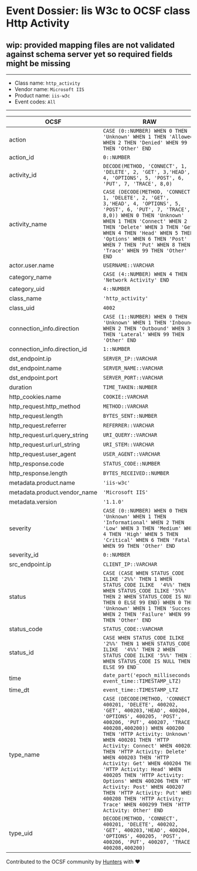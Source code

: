 # Event Dossier: Iis W3c to OCSF class Http Activity

## wip: provided mapping files are not validated against schema server yet so required fields might be missing
---
* Class name: `http_activity`
* Vendor name: `Microsoft IIS`
* Product name: `iis-w3c`
* Event codes: `All`
---

| OCSF | RAW |
| --- | --- |
| action | ```CASE (0::NUMBER) WHEN 0 THEN 'Unknown' WHEN 1 THEN 'Allowed' WHEN 2 THEN 'Denied' WHEN 99 THEN 'Other' END``` |
| action_id | ```0::NUMBER``` |
| activity_id | ```DECODE(METHOD, 'CONNECT', 1, 'DELETE', 2, 'GET', 3,'HEAD', 4, 'OPTIONS', 5, 'POST', 6, 'PUT', 7, 'TRACE', 8,0)``` |
| activity_name | ```CASE (DECODE(METHOD, 'CONNECT', 1, 'DELETE', 2, 'GET', 3,'HEAD', 4, 'OPTIONS', 5, 'POST', 6, 'PUT', 7, 'TRACE', 8,0)) WHEN 0 THEN 'Unknown' WHEN 1 THEN 'Connect' WHEN 2 THEN 'Delete' WHEN 3 THEN 'Get' WHEN 4 THEN 'Head' WHEN 5 THEN 'Options' WHEN 6 THEN 'Post' WHEN 7 THEN 'Put' WHEN 8 THEN 'Trace' WHEN 99 THEN 'Other' END``` |
| actor.user.name | ```USERNAME::VARCHAR``` |
| category_name | ```CASE (4::NUMBER) WHEN 4 THEN 'Network Activity' END``` |
| category_uid | ```4::NUMBER``` |
| class_name | ```'http_activity'``` |
| class_uid | ```4002``` |
| connection_info.direction | ```CASE (1::NUMBER) WHEN 0 THEN 'Unknown' WHEN 1 THEN 'Inbound' WHEN 2 THEN 'Outbound' WHEN 3 THEN 'Lateral' WHEN 99 THEN 'Other' END``` |
| connection_info.direction_id | ```1::NUMBER``` |
| dst_endpoint.ip | ```SERVER_IP::VARCHAR``` |
| dst_endpoint.name | ```SERVER_NAME::VARCHAR``` |
| dst_endpoint.port | ```SERVER_PORT::VARCHAR``` |
| duration | ```TIME_TAKEN::NUMBER``` |
| http_cookies.name | ```COOKIE::VARCHAR``` |
| http_request.http_method | ```METHOD::VARCHAR``` |
| http_request.length | ```BYTES_SENT::NUMBER``` |
| http_request.referrer | ```REFERRER::VARCHAR``` |
| http_request.url.query_string | ```URI_QUERY::VARCHAR``` |
| http_request.url.url_string | ```URI_STEM::VARCHAR``` |
| http_request.user_agent | ```USER_AGENT::VARCHAR``` |
| http_response.code | ```STATUS_CODE::NUMBER``` |
| http_response.length | ```BYTES_RECEIVED::NUMBER``` |
| metadata.product.name | ```'iis-w3c'``` |
| metadata.product.vendor_name | ```'Microsoft IIS'``` |
| metadata.version | ```'1.1.0'``` |
| severity | ```CASE (0::NUMBER) WHEN 0 THEN 'Unknown' WHEN 1 THEN 'Informational' WHEN 2 THEN 'Low' WHEN 3 THEN 'Medium' WHEN 4 THEN 'High' WHEN 5 THEN 'Critical' WHEN 6 THEN 'Fatal' WHEN 99 THEN 'Other' END``` |
| severity_id | ```0::NUMBER``` |
| src_endpoint.ip | ```CLIENT_IP::VARCHAR``` |
| status | ```CASE (CASE WHEN STATUS_CODE ILIKE '2%%' THEN 1 WHEN STATUS_CODE ILIKE  '4%%' THEN 2 WHEN STATUS_CODE ILIKE '5%%' THEN 2 WHEN STATUS_CODE IS NULL THEN 0 ELSE 99 END) WHEN 0 THEN 'Unknown' WHEN 1 THEN 'Success' WHEN 2 THEN 'Failure' WHEN 99 THEN 'Other' END``` |
| status_code | ```STATUS_CODE::VARCHAR``` |
| status_id | ```CASE WHEN STATUS_CODE ILIKE '2%%' THEN 1 WHEN STATUS_CODE ILIKE  '4%%' THEN 2 WHEN STATUS_CODE ILIKE '5%%' THEN 2 WHEN STATUS_CODE IS NULL THEN 0 ELSE 99 END``` |
| time | ```date_part('epoch_milliseconds', event_time::TIMESTAMP_LTZ)``` |
| time_dt | ```event_time::TIMESTAMP_LTZ``` |
| type_name | ```CASE (DECODE(METHOD, 'CONNECT', 400201, 'DELETE', 400202, 'GET', 400203,'HEAD', 400204, 'OPTIONS', 400205, 'POST', 400206, 'PUT', 400207, 'TRACE', 400208,400200)) WHEN 400200 THEN 'HTTP Activity: Unknown' WHEN 400201 THEN 'HTTP Activity: Connect' WHEN 400202 THEN 'HTTP Activity: Delete' WHEN 400203 THEN 'HTTP Activity: Get' WHEN 400204 THEN 'HTTP Activity: Head' WHEN 400205 THEN 'HTTP Activity: Options' WHEN 400206 THEN 'HTTP Activity: Post' WHEN 400207 THEN 'HTTP Activity: Put' WHEN 400208 THEN 'HTTP Activity: Trace' WHEN 400299 THEN 'HTTP Activity: Other' END``` |
| type_uid | ```DECODE(METHOD, 'CONNECT', 400201, 'DELETE', 400202, 'GET', 400203,'HEAD', 400204, 'OPTIONS', 400205, 'POST', 400206, 'PUT', 400207, 'TRACE', 400208,400200)``` |

Contributed to the OCSF community by [Hunters](https://www.hunters.security/) with ❤
